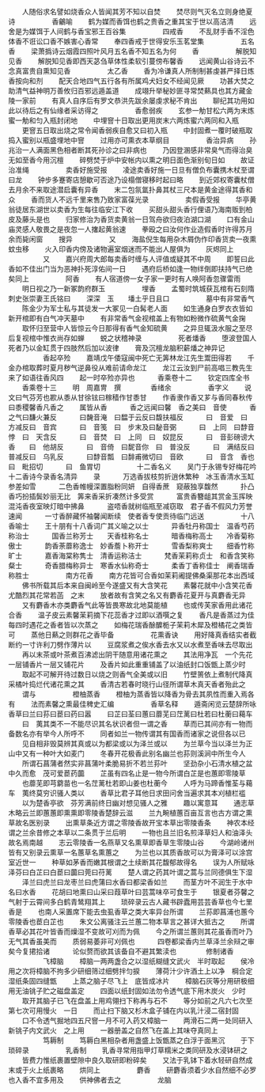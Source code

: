 <!-- { "loadSidebar": true } -->
　　人随俗求名譬如烧香众人皆闻其芳不知以自焚
　　焚尽则气灭名立则身绝夏诗
　　　　　香鸙喻
　　鹤为媒而香饵也鹤之贵香之重其宝于世以高洁清
　　远舍是为媒饵于人间鹤与香宝邪王百谷集
　　　　　四戒香
　　不乱财手香不淫色体香不诳讼口香不嫉害心香常
　　奉四香戒于世得安乐玉茗堂集
　　　　　五名香
　　梁萧撝诗云烟霞四照叶风月五名香不知五名为何
　　香
　　　　　解脱知见香
　　解脱知见香即西天苾刍草体性柔软引蔓傍布馨香
　　远闻黄山谷诗云不念真富贵自熏知见香
　　　　　太乙香
　　香为冷谦真人所制制甚虔甚严择日炼香按向和剂
　　配天合地四气五行各有所属鸡犬妇女不经闻见厥
　　功甚大焚之助清气益神明万善攸归百邪远遁盖道
　　成翊升举秘妙匪寻常焚爇具也其方藏金陵一家前
　　有真人自序后有罗文恭洪先跋余屡虔求秘不肯出
　　聊纪其功用如此以待后之有仙缘者采访得之
　　　　　香愈弱疾
　　玄参一觔甘松六两为末炼蜜一觔和匀入瓶封闭地
　　中埋窨十日取出更用炭末六两炼蜜六两同和入瓶
　　更窨五日取出烧之常令闻香弱疾自愈又曰初入瓶
　　中封固煮一覆时破瓶取捣入蜜别以瓶盛埋地中窨
　　过用亦可熏衣本草纲目
　　　　　香治异病
　　孙兆治一人满面黑色相者断其死孙诊之曰非病也
　　乃因登溷感非常臭气而得治臭无如至香今用沉檀
　　碎劈焚于炉中安帐内以熏之明日面色渐别旬日如
　　故证治准绳
　　　　　卖香好施受报
　　凌途卖香好施一日旦有僧负布囊携木杖至谓曰龙
　　钟步多蹇寄店憩歇可否途乃设榻僧寝移时起曰略
　　到近郊权寄囊杖僧去月余不来取途潜启囊有异香
　　末二包氛氲扑鼻其杖三尺本是黄金途得其香和众
　　香而货人不远千里来售乃致家富葆光录
　　　　　卖假香受报
　　华亭黄翁徒居东湖世以卖香为生每往临安江下收
　　买甜头甜头香行俚语乃海南贩到柏皮及藤头是也
　　归家修治为香货卖黄翁一日驾舟欲归夜泊湖口湖
　　口有金山庙灵感人敬畏之是夜忽一人撦起黄翁速
　　拳殴之曰汝何作业造假香时许得苏月余而毙闲窗
　　搜异
　　　　　又
　　海盐倪生每用杂木屑伪作印香货卖一夜熏蚊虫移
　　火入印香内傍及诸物遍室烟迷而不能出人屋俱为
　　灰烬同上
　　　　　又
　　嘉兴府周大郎每卖香时缠与人评值或疑其不中周
　　即誓曰此香如不佳出门当为恶神扑死淳佑间一日
　　遇府后桥如逢一物绊倒即扶持气已绝矣同上
　　　　　阿香
　　有人宿道傍一女子家一更时有人唤阿香忽骤雷雨
　　明日视之乃一新冢韵府群玉
　　　　　埋香
　　孟蜀时筑城获瓦棺有石刻隋刺史张崇妻王氏铭曰
　　深深　玉　　墦土乎日且口
　　　　　墓中有非常香气
　　陈金少为军士私与其徒发一大冢见一白髯老人面
　　如生通身白罗衣衣皆如新开棺即有白气冲天墓中
　　有非常香气金视棺盖上有物如粉微作硫黄气金掬
　　取怀归至营中人皆惊云今日那得有香气金知硫黄
　　之异旦辄汲水服之至尽后复视棺中惟衣尚存如蝉
　　蜕之状稽神录
　　　　　死者燔香
　　堕波登国人死者乃以金缸贯于四肢然后加以波律
　　膏及沉檀龙脑积薪燔之神异记
　　　　　香起卒殓
　　嘉靖戊午倭寇闽中死亡无筭林龙江先生鬻田得若
　　千金办棺取葬时夏月秽气逆鼻役从难前请命龙江
　　龙江云汝到尸前高唱三教先生来了如语往香风四
　　起一时卒殓亦异也
　　　香乘卷十二
　　钦定四库全书
　　香乘卷十三
　　明　周嘉冑　撰
　　　　香绪余
　　　　　香字义
　　说文曰气芬芳也歁从黍从甘徐铉曰稼穑作甘黍甘
　　作香隶作香又芗与香同春秋传曰黍稷馨香凡香之
　　属皆从香
　　　香之远闻曰馨　香之美曰　音使
　　　香之气曰馦火兼反
　　　曰馣音淹　曰馧于云反曰馥扶福反
　　　曰　音爱　曰　方减反曰　音宾
　　　曰　音笺　曰　步末及曰馝音弼
　　　曰　上同　曰馞音悖　曰　天含反
　　　曰　音焚　曰　上同　曰　奴昆反
　　　曰　音彭磅谤大香　　曰　他胡反
　　　曰　音倚　曰馜音你　曰　普没反
　　　曰　满结反曰　普减反曰　乌乳反
　　　曰馞音瓢　曰馡甫微切曰　音欧
　　　曰　音含　香也　　　曰　毗招切
　　　曰　鱼胃切
　　　　　十二香名义
　　吴门于永锡专好梅花吟十二香诗今录香名清异
　　录
　　　万选香拔枝剪折逍休繁种　冰玉香清水玉缸参差如雪
　　　二色香帷幔深置脂粉同妍　自得香蔗　窥蔽独享馥然
　　　扑凸香巧扮插鬓妙丽无比　筭来香采折凑然计多受赏
　　　富贵香簪龃其赏金玉挥映　混沌香夜室映灯暗中拂鼻
　　　盗唔香就树临瓶至减窃取　君子香不假风力芳誉速闻
　　　一寸香醉藏怀袖馨闻断续　使者香专使贡待临门远送
　　　　　十八香喻士
　　王十朋有十八香词广其义喻之以士
　　　异香牡丹称国士　温香芍药称治士
　　　国香兰称芳士　　天香桂称名士
　　　暗香梅称高士　　冷香菊称傲士
　　　韵香荼蘼称逸士　妙香薝卜称开士
　　　雪香梨称爽士　　细香竹称旷士
　　　嘉香海棠称隽士　清香运称洁士
　　　梵香茉莉称贞士　和香含笑称粲士
　　　奇香腊梅称异士　寒香水仙称奇士
　　　柔香丁香称佳士　阐香瑞香称胜士
　　　　　南方花香
　　南方花皆可合香如茉莉阇提佛桑渠那花本出西域
　　佛书所载其后本来自闽岭至今遂盛又有大含笑花
　　素馨花就中小含笑花香尤酷烈其花常若菡　之末
　　放者故有含笑之名又有麝香花夏开与真麝香无异
　　又有麝香木亦类麝香气此等皆畏寒故北地莫能植
　　也或传芙家香用此诸花合香
　　温子皮云素馨茉莉摘下花蕊香才过即以酒噀之复
　　香凡是香蒸过为佳每四时遇花之香者皆以次蒸之
　　如梅花瑞香酴醾栀子茉莉木犀及橙橘花之类皆可
　　蒸他日爇之则群花之香毕备
　　　　　花熏香诀
　　用好降真香结实者截断约一寸许利刀劈作薄片以
　　豆腐浆煮之俟水香去水又以水煮至香味去尽取出
　　再以末茶或叶茶煮百沸滤出阴干随意用诸花熏之
　　其法用净瓦　一个先花一层铺香片一层又铺花片
　　及香片如此重重铺盖了以油纸封口饭甑上蒸少时
　　取起不可解开待过数日以烧之则香气全美或以旧
　　竹壁篑依上煮制代降真采橘叶捣烂代诸花熏之其
　　香清古若春时晓行山径所谓草木真天香者殆此之
　　谓与
　　　　　橙柚蒸香
　　橙柚为蒸香皆以降香为骨去其夙性而重入焉各有
　　法而素馨之熏最佳稗史汇编
　　　　　香草名释
　　遁斋闲览云楚辞所咏香草曰兰曰荪曰茞曰药曰嚣
　　曰芷曰荃曰蕙曰蘼芜曰茳蓠曰杜若曰杜蘅曰藒车
　　曰　荑其类不一不能尽识其名状识者但一谓之香
　　草而已其间亦有一物而备数名亦有举今人所呼不
　　同者如兰一物传谓其有国香而诸家之说但各以已
　　见自相非毁莫辨其真或以为都梁或以为泽兰或以
　　为兰草今当以泽兰为正山中又有一种叶大如麦门
　　冬春开花极香此别名幽兰也荪则溪涧中所生今人
　　所谓石菖蒲者然实非菖蒲叶柔脆易折不若兰荪叶
　　坚劲杂小石清水植之盆中久而愈　茂可爱茞药虈
　　芷虽有四名止是一物今所谓白芷是也蕙即零陵草
　　也蘼芜即芎藭苗也一名茳蓠杜若即山姜也杜蘅今
　　人呼为马蹄香惟荃与藒车　荑终莫穷识骚人类以
　　香草比君子耳他日求田问舍当遍求其本刈植栏褴
　　以为楚香亭欲　芬芳满前终日幽对想见骚人之雅
　　趣以寓意耳
　　通志草木略云兰即蕙蕙即熏熏即零陵香楚辞云滋
　　兰九畹植蕙百亩互言也古方谓之熏草故名医别录
　　出熏草条近方谓之零陵香故开宝本草出零陵香条
　　神农本经谓之兰余昔修之本草以二条贯于兰后明
　　一物也且兰旧名煎泽草妇人和油泽头故名焉南越
　　志云零陵香一名燕草又名熏草即香草生零陵山谷
　　今湖岭诸州皆有又别录云熏草一名蕙草名熏蕙之
　　为兰也以其质香故可以为膏泽可以涂宫室近世一
　　种草如茅香而嫩其根谓之土续断其花馥郁故得名
　　误为人所赋咏泽芬曰白芷曰白茞曰虈曰莞曰苻蓠
　　楚人谓之药其叶谓之蒿与兰同德俱生下湿
　　泽兰曰虎兰曰龙枣兰曰虎蒲曰水香曰都梁香如兰
　　而茎方叶不润生于水中名曰水香
　　花胡曰地熏曰山采曰葭草叶曰芸蒿味卒可食生于
　　银夏者芬馨之气射于云霄间多白鹤青鸶翔其上
　　琐碎录云古人藏书辟蠹用芸芸香草也今七里香是
　　也南人采置席下能去虫虱香草之类大率异台所谓
　　兰荪即菖浦也蕙今零陵香也茞白芷也
　　朱文公离骚注云兰蕙二物本草言之甚详大抵古之
　　所谓香草必其花叶皆香而燥湿不变故可刈而为佩
　　今之所谓兰蕙则其花虽香而叶乃无气其香虽美而
　　质弱易萎非可刈佩也
　　　四卷都梁香内兰草泽兰余辩之审矣今复捃拾诸
　　　论似赘而欲其该备自不避其繁渎也
　　　　修制诸香
　　　　　飞樟脑
　　樟脑一两两盏合之以湿纸糊缝文武火　半时取起
　　侯冷用之次将樟脑不拘多少研细筛过细劈拌匀捩
　　薄荷汁少许酒土上以净　棡合定湿纸条固四缝甑
　　上蒸之脑子尽飞上　底皆成冰片
　　樟脑石灰等分用研极细用无油铫子贮之磁盘盖定
　　四面以纸封固如法勿令透气底下用木炭火　少时
　　取开其脑子已飞在盘盖上用鸡翎扫下称再与石不
　　等分如前之凡六七次至第七次可用慢火　一日
　　而止扫下脑又杉木盒子铺在内以乳汁浸二宿封固
　　口不令透气掘地四五尺窨一月不可入药又樟脑一
　　两滑石二两一处同研入新铫子内文武火　之上用
　　一器册盖之自然飞在盖上其味夺真同上
　　　　　笃耨制
　　笃耨白黑相杂者用盏盛上饭甑蒸之白浮于面黑沉
　　于下琐碎录
　　　　　乳香制
　　乳香寻常用指甲灯草糯米之类同研及水浸钵研之
　　皆费力惟纸裹置壁隙中良久取研即粉碎矣
　　又法于乳钵下着水轻研自然成末或于火上纸裹略
　　烘同上
　　　　　麝香
　　研麝香须着少水自然细不必罗也入香不宜多用及
　　供神佛者去之
　　　　　龙脑
